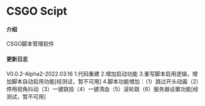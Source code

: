 # CSGO Scipt

#### 介绍
CSGO脚本管理软件

#### 更新日志

V0.0.2-Alpha2-2022.03.16
1.代码重建
2.增加启动功能
3.重写脚本启用逻辑，增加脚本自动启用功能[经测试，暂不可用]
4.脚本功能增加：（1）跳过开头动画（2）停用视角抖动（3）一键跳投（4）一键清血（5）滚轮跳（6）服务器设置功能[经测试，暂不可用]